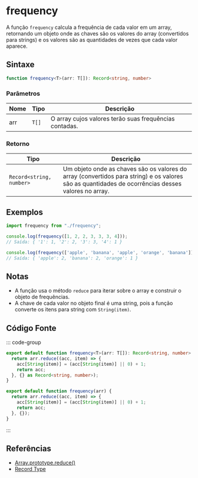 # frequency

A função `frequency` calcula a frequência de cada valor em um array, retornando um objeto onde as chaves são os valores do array (convertidos para strings) e os valores são as quantidades de vezes que cada valor aparece.

## Sintaxe

```typescript
function frequency<T>(arr: T[]): Record<string, number>
```

### Parâmetros

| Nome  | Tipo          | Descrição                                           |
|-------|---------------|-----------------------------------------------------|
| arr   | `T[]`         | O array cujos valores terão suas frequências contadas. |

### Retorno

| Tipo                           | Descrição                                                     |
|---------------------------------|---------------------------------------------------------------|
| `Record<string, number>`        | Um objeto onde as chaves são os valores do array (convertidos para string) e os valores são as quantidades de ocorrências desses valores no array. |

## Exemplos

```typescript
import frequency from "./frequency";

console.log(frequency([1, 2, 2, 3, 3, 3, 4])); 
// Saída: { '1': 1, '2': 2, '3': 3, '4': 1 }

console.log(frequency(['apple', 'banana', 'apple', 'orange', 'banana'])); 
// Saída: { 'apple': 2, 'banana': 2, 'orange': 1 }
```

## Notas

- A função usa o método `reduce` para iterar sobre o array e construir o objeto de frequências.
- A chave de cada valor no objeto final é uma string, pois a função converte os itens para string com `String(item)`.

## Código Fonte

::: code-group
```typescript
export default function frequency<T>(arr: T[]): Record<string, number> {
  return arr.reduce((acc, item) => {
    acc[String(item)] = (acc[String(item)] || 0) + 1;
    return acc;
  }, {} as Record<string, number>);
}
```

```javascript
export default function frequency(arr) {
  return arr.reduce((acc, item) => {
    acc[String(item)] = (acc[String(item)] || 0) + 1;
    return acc;
  }, {});
}
```
::: 

## Referências

- [Array.prototype.reduce()](https://developer.mozilla.org/pt-BR/docs/Web/JavaScript/Reference/Global_Objects/Array/reduce)  
- [Record Type](https://www.typescriptlang.org/docs/handbook/2/objects.html#record)  